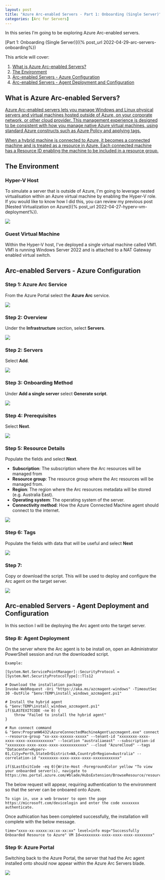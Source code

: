 ```yaml
---
layout: post
title: "Azure Arc-enabled Servers - Part 1: Onboarding (Single Server)"
categories: [Arc for Servers]
---
```


In this series I'm going to be exploring Azure Arc-enabled servers. 

[Part 1: Onboarding (Single Server)]({% post_url 2022-04-29-arc-servers-onboarding%})

This article will cover: 
1. [What is Azure Arc-enabled Servers?](#what-is-azure-arc-enabled-servers)
2. [The Environment](#the-environment)
3. [Arc-enabled Servers - Azure Configuration](#arc-enabled-servers---azure-configuration)
4. [Arc-enabled Servers - Agent Deployment and Configuration](#arc-enabled-servers---agent-deployment-and-configuration)

## What is Azure Arc-enabled Servers?

[Azure Arc-enabled servers lets you manage Windows and Linux physical servers and virtual machines hosted outside of Azure, on your corporate network, or other cloud provider. This management experience is designed to be consistent with how you manage native Azure virtual machines, using standard Azure constructs such as Azure Policy and applying tags.](https://docs.microsoft.com/en-us/azure/azure-arc/servers/overview)

[When a hybrid machine is connected to Azure, it becomes a connected machine and is treated as a resource in Azure. Each connected machine has a Resource ID enabling the machine to be included in a resource group.](https://docs.microsoft.com/en-us/azure/azure-arc/servers/overview)

## The Environment

### Hyper-V Host

To simulate a server that is outside of Azure, I'm going to leverage nested virtualisation within an Azure virtual machine by enabling the Hyper-V role. If you would like to know how I did this, you can review my previous post [Nested Virtualization on Azure]({% post_url 2022-04-27-hyperv-vm-deployment%}).

![](/docs/assets/images/2022-04-29-arc-servers/arc-hyperv-host.jpg)

### Guest Virtual Machine

Within the Hyper-V host, I've deployed a single virtual machine called VM1. VM1 is running Windows Server 2022 and is attached to a NAT Gateway enabled virtual switch.

[](/docs/assets/images/2022-04-29-arc-servers/arc-hyperv-guest-vm1.jpg)

## Arc-enabled Servers - Azure Configuration

### Step 1: Azure Arc Service

From the Azure Portal select the **Azure Arc** service.

![](/docs/assets/images/2022-04-29-arc-servers/arc-service.jpg)

### Step 2: Overview

Under the **Infrastructure** section, select **Servers**.

![](/docs/assets/images/2022-04-29-arc-servers/arc-overview.jpg)

### Step 2: Servers

Select **Add**.

![](/docs/assets/images/2022-04-29-arc-servers/arc-servers-add.jpg)

### Step 3: Onboarding Method

Under **Add a single server** select **Generate script**.

![](/docs/assets/images/2022-04-29-arc-servers/arc-servers-single-script.jpg)

### Step 4: Prerequisites

Select **Next**.

![](/docs/assets/images/2022-04-29-arc-servers/arc-servers-single-prerequisites.jpg)

### Step 5: Resource Details

Populate the fields and select **Next**.

- **Subscription**: The subscription where the Arc resources will be managed from
- **Resource group**: The resource group where the Arc resources will be managed from.
- **Region**: The region where the Arc resources metadata will be stored (e.g. Australia East). 
- **Operating system**: The operating system of the server.
- **Connectivity method**: How the Azure Connected Machine agent should connect to the internet.

![](/docs/assets/images/2022-04-29-arc-servers/arc-servers-single-resourcedetails.jpg)

### Step 6: Tags

Populate the fields with data that will be useful and select **Next**

![](/docs/assets/images/2022-04-29-arc-servers/arc-servers-single-tags.jpg)

### Step 7:

Copy or download the script. This will be used to deploy and configure the Arc agent on the target server.

![](/docs/assets/images/2022-04-29-arc-servers/arc-servers-single-downloadscript.jpg)

## Arc-enabled Servers - Agent Deployment and Configuration

In this section I will be deploying the Arc agent onto the target server.

### Step 8: Agent Deployment

On the server where the Arc agent is to be install on, open an Administrator PowerShell session and run the downloaded script. 

```
Example: 

[System.Net.ServicePointManager]::SecurityProtocol = [System.Net.SecurityProtocolType]::Tls12

# Download the installation package
Invoke-WebRequest -Uri "https://aka.ms/azcmagent-windows" -TimeoutSec 30 -OutFile "$env:TEMP\install_windows_azcmagent.ps1"

# Install the hybrid agent
& "$env:TEMP\install_windows_azcmagent.ps1"
if($LASTEXITCODE -ne 0) {
    throw "Failed to install the hybrid agent"
}

# Run connect command
& "$env:ProgramW6432\AzureConnectedMachineAgent\azcmagent.exe" connect --resource-group "xx-xxx-xxxxxx-xxxxx" --tenant-id "xxxxxxxx-xxxx-xxxx-xxxx-xxxxxxxxxxxx" --location "australiaeast" --subscription-id "xxxxxxxx-xxxx-xxxx-xxxx-xxxxxxxxxxxx" --cloud "AzureCloud" --tags "Datacenter=Hyperv-01,City=Perth,StateOrDistrict=WA,CountryOrRegion=Australia" --correlation-id "xxxxxxxx-xxxx-xxxx-xxxx-xxxxxxxxxxxx"

if($LastExitCode -eq 0){Write-Host -ForegroundColor yellow "To view your onboarded server(s), navigate to https://ms.portal.azure.com/#blade/HubsExtension/BrowseResource/resourceType/Microsoft.HybridCompute%2Fmachines"}
```

The below request will appear, requiring authentication to the environment so that the server can be onboared onto Azure. 

```
To sign in, use a web browser to open the page https://microsoft.com/devicelogin and enter the code xxxxxxxx authenticate.
```

Once authication has been completed successfully, the installation will complete with the below message.

```
time="xxxx-xx-xxxxx:xx:xx-xx:xx" level=info msg="Successfully Onboarded Resource to Azure" VM Id=xxxxxxxx-xxxx-xxxx-xxxx-xxxxxxxx"
```

### Step 9: Azure Portal

Switching back to the Azure Portal, the server that had the Arc agent installed onto should now appear within the Azure Arc Servers blade.

![](/docs/assets/images/2022-04-29-arc-servers/arc-vm-onboarded.jpg)

